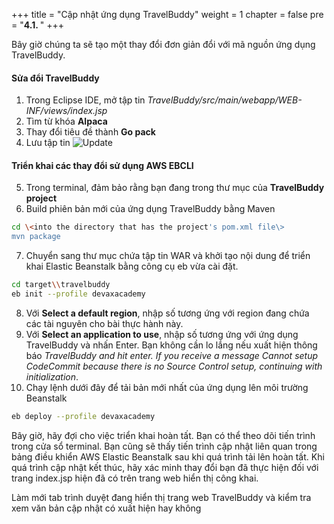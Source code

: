 +++
title = "Cập nhật ứng dụng TravelBuddy"
weight = 1
chapter = false
pre = "<b>4.1. </b>"
+++


Bây giờ chúng ta sẽ tạo một thay đổi đơn giản đổi với mã nguồn ứng dụng TravelBuddy.

#### Sửa đổi TravelBuddy
1. Trong Eclipse IDE, mở tập tin *TravelBuddy/src/main/webapp/WEB-INF/views/index.jsp*
2. Tìm từ khóa **Alpaca**
3. Thay đổi tiêu đề thành **Go pack** 
4. Lưu tập tin
![Update](../../../../images/4/1.png?width=90pc)
#### Triển khai các thay đổi sử dụng AWS EBCLI

5. Trong terminal, đảm bảo rằng bạn đang trong thư mục của **TravelBuddy project**
6. Build phiên bản mới của ứng dụng TravelBuddy bằng Maven
``` bash
cd \<into the directory that has the project's pom.xml file\>
mvn package
```
7. Chuyển sang thư mục chứa tập tin WAR và khởi tạo nội dung để triển khai Elastic Beanstalk bằng công cụ eb vừa cài đặt.
```bash
cd target\\travelbuddy
eb init --profile devaxacademy
```
8. Với **Select a default region**, nhập số tương ứng với region đang chứa các tài nguyên cho bài thực hành này.
9. Với **Select an application to use**, nhập số tương ứng với ứng dụng TravelBuddy và nhấn Enter. Bạn không cần lo lắng nếu xuất hiện thông báo *TravelBuddy and hit enter. If you receive a message Cannot setup CodeCommit because there is no Source Control setup, continuing with initialization*.
10. Chạy lệnh dưới đây để tải bản mới nhất của ứng dụng lên môi trường Beanstalk
```bash
eb deploy --profile devaxacademy
```
Bây giờ, hãy đợi cho việc triển khai hoàn tất. Bạn có thể theo dõi tiến trình trong cửa sổ terminal. Bạn cũng sẽ thấy tiến trình cập nhật liên quan trong bảng điều khiển AWS Elastic Beanstalk sau khi quá trình tải lên hoàn tất. Khi quá trình cập nhật kết thúc, hãy xác minh thay đổi bạn đã thực hiện đối với trang index.jsp hiện đã có trên trang web hiển thị công khai.

Làm mới tab trình duyệt đang hiển thị trang web TravelBuddy và kiểm tra xem văn bản cập nhật có xuất hiện hay không
